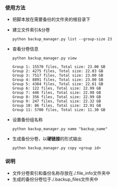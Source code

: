 ### 使用方法

- 把脚本放在需要备份的文件夹的根目录下

- 建立文件索引&分卷

  ```shell
  python backup_manager.py list --group-size 23
  ```

- 查看分卷信息

  ```shell
  python backup_manager.py view
  ```

  ```shell
  Group 1: 15570 files, Total size: 23.00 GB
  Group 2: 4275 files, Total size: 22.83 GB
  Group 3: 7517 files, Total size: 23.00 GB
  Group 4: 8891 files, Total size: 23.00 GB
  Group 5: 4384 files, Total size: 22.61 GB
  Group 6: 122 files, Total size: 22.99 GB
  Group 7: 446 files, Total size: 22.98 GB
  Group 8: 356 files, Total size: 22.99 GB
  Group 9: 247 files, Total size: 22.32 GB
  Group 10: 86 files, Total size: 22.91 GB
  Group 11: 5700 files, Total size: 11.30 GB
  ```

- 设置备份组名称

  ```shell
  python backup_manager.py name "backup_name"
  ```

- 生成备份分卷，以**硬链接**的形式输出

  ```shell
  python backup_manager.py copy <group id>
  ```

### 说明

- 文件分卷索引和备份名称存放在./.file_info文件夹中
- 生成的备份分卷位于./.backup_files文件夹中